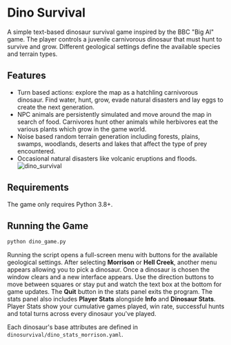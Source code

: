 # Dino Survival

A simple text-based dinosaur survival game inspired by the BBC "Big Al" game. The player controls a juvenile carnivorous dinosaur that must hunt to survive and grow. Different geological settings define the available species and terrain types.

## Features

- Turn based actions: explore the map as a hatchling carnivorous dinosaur. Find water, hunt, grow, evade natural disasters and lay eggs to create the next generation.
- NPC animals are persistently simulated and move around the map in search of food. Carnivores hunt other animals while herbivores eat the various plants which grow in the game world.
- Noise based random terrain generation including forests, plains, swamps, woodlands, deserts and lakes that affect the type of prey encountered.
- Occasional natural disasters like volcanic eruptions and floods.
![dino_survival](https://github.com/user-attachments/assets/e18ef895-6505-4440-9653-15dc9b8826be)

## Requirements

The game only requires Python 3.8+.

## Running the Game

```bash
python dino_game.py
```

Running the script opens a full-screen menu with buttons for the available
geological settings. After selecting **Morrison** or **Hell Creek**, another
menu appears allowing you to pick a dinosaur. Once a dinosaur is chosen the
window clears and a new interface appears. Use the direction buttons to move
between squares or stay put and watch the text box at the bottom for game
updates. The **Quit** button in the stats panel exits the program.
The stats panel also includes **Player Stats** alongside **Info** and
**Dinosaur Stats**. Player Stats show your cumulative games played, win rate,
successful hunts and total turns across every dinosaur you've played.

Each dinosaur's base attributes are defined in `dinosurvival/dino_stats_morrison.yaml`.

